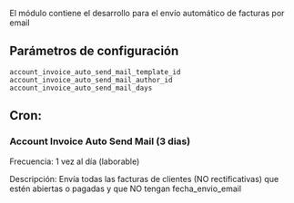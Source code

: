 El módulo contiene el desarrollo para el envío automático de facturas por email


## Parámetros de configuración
```
account_invoice_auto_send_mail_template_id
account_invoice_auto_send_mail_author_id
account_invoice_auto_send_mail_days
``` 

## Cron:

### Account Invoice Auto Send Mail (3 dias)
Frecuencia: 1 vez al día (laborable)

Descripción: Envía todas las facturas de clientes (NO rectificativas) que estén abiertas o pagadas y que NO tengan fecha_envio_email
